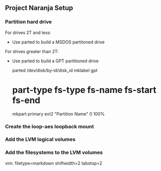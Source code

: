 ## Project Naranja Setup ##

### Partition hard drive ###

For drives 2T and less: 
- Use parted to build a MSDOS partitoned drive

For drives greater than 2T:
- Use parted to build a GPT partitioned drive


    parted /dev/disk/by-id/disk_id
    mklabel gpt
    # part-type fs-type fs-name fs-start fs-end
    mkpart primary ext2 "Partition Name" 0 100%

### Create the loop-aes loopback mount ###

### Add the LVM logical volumes ###

### Add the filesystems to the LVM volumes ###

vim: filetype=markdown shiftwidth=2 tabstop=2
